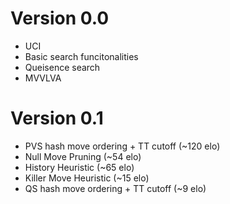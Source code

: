 # Version 0.0
+ UCI
+ Basic search funcitonalities
+ Queisence search
+ MVVLVA

# Version 0.1
+ PVS hash move ordering + TT cutoff (~120 elo)
+ Null Move Pruning         (~54 elo)
+ History Heuristic         (~65 elo)
+ Killer Move Heuristic     (~15 elo)
+ QS hash move ordering + TT cutoff (~9 elo)
